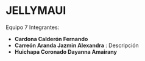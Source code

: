# JELLYMAUI
 Equipo 7
 Integrantes:

* **Cardona Calderón Fernando** 
* **Carreón Aranda Jazmin Alexandra** : Descripción
* **Huichapa Coronado Dayanna Amairany**
